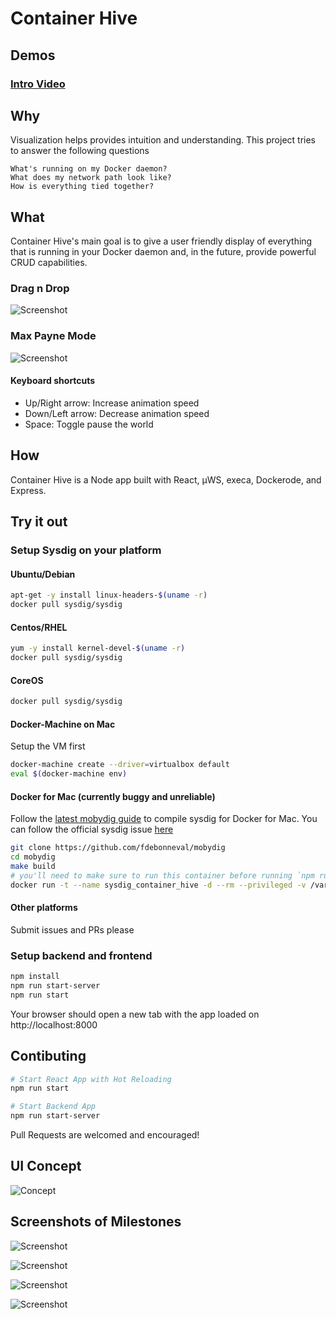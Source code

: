 # Container Hive

## Demos
### [Intro Video](https://www.youtube.com/watch?v=DsBqEI_JHa0)

## Why

Visualization helps provides intuition and understanding. This project tries to answer the following questions

    What's running on my Docker daemon?
    What does my network path look like?
    How is everything tied together?

## What

Container Hive's main goal is to give a user friendly display of everything that is running in your Docker daemon and, in the future, provide powerful CRUD capabilities.

### Drag n Drop

![Screenshot](public/images/hexgrid.gif)

### Max Payne Mode

![Screenshot](public/images/max-payne.gif)

#### Keyboard shortcuts

* Up/Right arrow: Increase animation speed
* Down/Left arrow: Decrease animation speed
* Space: Toggle pause the world

## How

Container Hive is a Node app built with React, µWS, execa, Dockerode, and Express.

## Try it out

### Setup Sysdig on your platform

#### Ubuntu/Debian

```bash
apt-get -y install linux-headers-$(uname -r)
docker pull sysdig/sysdig
```

#### Centos/RHEL

```bash
yum -y install kernel-devel-$(uname -r)
docker pull sysdig/sysdig
```

#### CoreOS

```bash
docker pull sysdig/sysdig
```

#### Docker-Machine on Mac

Setup the VM first

```bash
docker-machine create --driver=virtualbox default
eval $(docker-machine env)
```

#### Docker for Mac (currently buggy and unreliable)

Follow the [latest mobydig guide](https://github.com/fdebonneval/mobydig) to compile sysdig for Docker for Mac. You can follow the official sysdig issue [here](https://github.com/draios/sysdig/issues/637)

```bash
git clone https://github.com/fdebonneval/mobydig
cd mobydig
make build
# you'll need to make sure to run this container before running `npm run start-server` which will match the container name and listen to its logs
docker run -t --name sysdig_container_hive -d --rm --privileged -v /var/run/docker.sock:/host/var/run/docker.sock -v /dev:/host/dev -v /proc:/host/proc:ro -v /lib/modules:/host/lib/modules:ro -v /usr:/host/usr:ro -v /usr/bin/docker:/usr/bin/docker:ro mobydig:dev sysdig -pc evt.type=accept
```

#### Other platforms

Submit issues and PRs please

### Setup backend and frontend

```bash
npm install
npm run start-server
npm run start
```

Your browser should open a new tab with the app loaded on http://localhost:8000

## Contibuting

```bash
# Start React App with Hot Reloading
npm run start

# Start Backend App
npm run start-server
```

Pull Requests are welcomed and encouraged!

## UI Concept

![Concept](public/images/ComponentConcept.png)

## Screenshots of Milestones

![Screenshot](public/images/ScreenShot2016-08-13-10.53.33AM.png)

![Screenshot](public/images/network_request.gif)

![Screenshot](public/images/network_request2.gif)

![Screenshot](public/images/colored-particles.gif)

